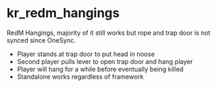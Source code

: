 # kr_redm_hangings

RedM Hangings, majority of it still works but rope and trap door is not synced since OneSync.

- Player stands at trap door to put head in noose
- Second player pulls lever to open trap door and hang player
- Player will hang for a while before eventually being killed
- Standalone works regardless of framework
